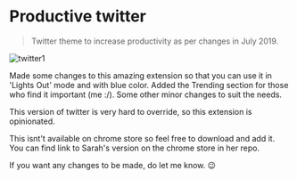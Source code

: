 # Productive twitter

> Twitter theme to increase productivity as per changes in July 2019.

![twitter1](https://user-images.githubusercontent.com/35609063/61998439-b3a17d00-b0cd-11e9-845e-af61e79da2d3.JPG)

Made some changes to this amazing extension so that you can use it in 'Lights Out' mode and with blue color.
Added the Trending section for those who find it important (me :/).
Some other minor changes to suit the needs. 

This version of twitter is very hard to override, so this extension is opinionated.

This isnt't available on chrome store so feel free to download and add it.
You can find link to Sarah's version on the chrome store in her repo.

If you want any changes to be made, do let me know. 😉
